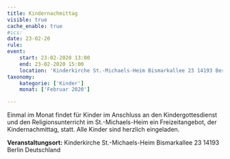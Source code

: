 ```yaml
---
title: Kindernachmittag
visible: true
cache_enable: true
#ics: 
date: 23-02-20
rule: 
event:
	start: 23-02-2020 13:00
	end: 23-02-2020 15:00
	location: 'Kinderkirche St.-Michaels-Heim Bismarkallee 23 14193 Berlin Deutschland'
taxonomy:
	kategorie: ['Kinder']
	monat: ['Februar 2020']

---
```

Einmal im Monat findet für Kinder im Anschluss an den Kindergottesdienst und den Religionsunterricht im St.-Michaels-Heim ein Freizeitangebot, der Kindernachmittag, statt. Alle Kinder sind herzlich eingeladen.



**Veranstaltungsort:** Kinderkirche St.-Michaels-Heim
Bismarkallee 23
14193 Berlin
Deutschland

